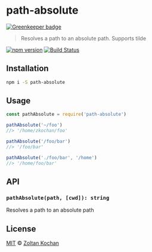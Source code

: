 # path-absolute

[![Greenkeeper badge](https://badges.greenkeeper.io/zkochan/path-absolute.svg)](https://greenkeeper.io/)

> Resolves a path to an absolute path. Supports tilde

<!--@shields('npm', 'travis')-->
[![npm version](https://img.shields.io/npm/v/path-absolute.svg)](https://www.npmjs.com/package/path-absolute) [![Build Status](https://img.shields.io/travis/zkochan/path-absolute/master.svg)](https://travis-ci.org/zkochan/path-absolute)
<!--/@-->

## Installation

```sh
npm i -S path-absolute
```

## Usage

```js
const pathAbsolute = require('path-absolute')

pathAbsolute('~/foo')
//> '/home/zkochan/foo'

pathAbsolute('/foo/bar')
//> '/foo/bar'

pathAbsolute('./foo/bar', '/home')
//> '/home/foo/bar'
```

## API

### `pathAbsolute(path, [cwd]): string`

Resolves a path to an absolute path

## License

[MIT](LICENSE) © [Zoltan Kochan](https://www.kochan.io/)
